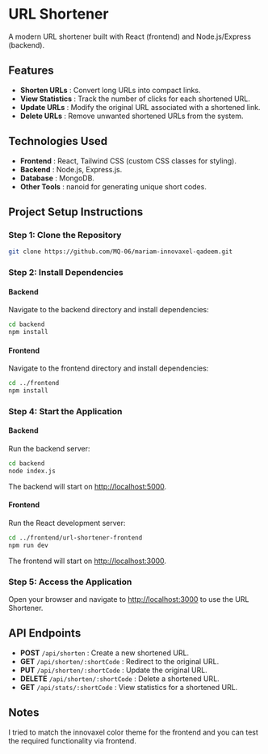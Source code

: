 # URL Shortener

A modern URL shortener built with React (frontend) and Node.js/Express (backend).

## Features
- **Shorten URLs** : Convert long URLs into compact links.
- **View Statistics** : Track the number of clicks for each shortened URL.
- **Update URLs** : Modify the original URL associated with a shortened link.
- **Delete URLs** : Remove unwanted shortened URLs from the system.


## Technologies Used
- **Frontend** : React, Tailwind CSS (custom CSS classes for styling).
- **Backend** : Node.js, Express.js.
- **Database** : MongoDB.
- **Other Tools** : nanoid for generating unique short codes.

## Project Setup Instructions

### Step 1: Clone the Repository
```bash
git clone https://github.com/MQ-06/mariam-innovaxel-qadeem.git
```

### Step 2: Install Dependencies
#### Backend
Navigate to the backend directory and install dependencies:
```bash
cd backend
npm install
```

#### Frontend
Navigate to the frontend directory and install dependencies:
```bash
cd ../frontend
npm install
```

### Step 4: Start the Application
#### Backend
Run the backend server:
```bash
cd backend
node index.js
```
The backend will start on [http://localhost:5000](http://localhost:5000).

#### Frontend
Run the React development server:
```bash
cd ../frontend/url-shortener-frontend
npm run dev
```
The frontend will start on [http://localhost:3000](http://localhost:3000).

### Step 5: Access the Application
Open your browser and navigate to [http://localhost:3000](http://localhost:3000) to use the URL Shortener.

## API Endpoints
- **POST** `/api/shorten` : Create a new shortened URL.
- **GET** `/api/shorten/:shortCode` : Redirect to the original URL.
- **PUT** `/api/shorten/:shortCode` : Update the original URL.
- **DELETE** `/api/shorten/:shortCode` : Delete a shortened URL.
- **GET** `/api/stats/:shortCode` : View statistics for a shortened URL.

## Notes
I tried to match the innovaxel color theme for the frontend and you can test the required functionality via frontend.

